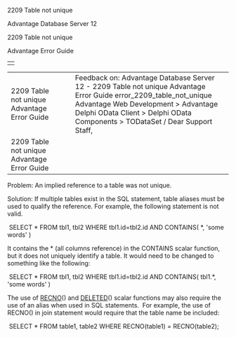 2209 Table not unique




Advantage Database Server 12  

2209 Table not unique

Advantage Error Guide

|  |
| --- |
|  |

|  |  |  |  |  |
| --- | --- | --- | --- | --- |
| 2209 Table not unique  Advantage Error Guide |  |  | Feedback on: Advantage Database Server 12 - 2209 Table not unique Advantage Error Guide error\_2209\_table\_not\_unique Advantage Web Development > Advantage Delphi OData Client > Delphi OData Components > TODataSet / Dear Support Staff, |  |
| 2209 Table not unique  Advantage Error Guide |  |  |  |  |

Problem: An implied reference to a table was not unique.

Solution: If multiple tables exist in the SQL statement, table aliases must be used to qualify the reference. For example, the following statement is not valid.

 SELECT \* FROM tbl1, tbl2 WHERE tbl1.id=tbl2.id AND CONTAINS( \*, 'some words' )

It contains the \* (all columns reference) in the CONTAINS scalar function, but it does not uniquely identify a table. It would need to be changed to something like the following:

 SELECT \* FROM tbl1, tbl2 WHERE tbl1.id=tbl2.id AND CONTAINS( tbl1.\*, 'some words' )

The use of [RECNO](master_recno.htm)() and [DELETED](master_deleted.htm)() scalar functions may also require the use of an alias when used in SQL statements.  For example, the use of RECNO() in join statement would require that the table name be included:

 SELECT \* FROM table1, table2 WHERE RECNO(table1) = RECNO(table2);